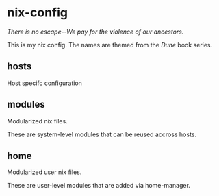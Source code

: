 # nix-config

*There is no escape--We pay for the violence of our ancestors.*

This is my nix config. The names are themed from the *Dune* book series.

## hosts

Host specifc configuration

## modules

Modularized nix files.

These are system-level modules that can be reused accross hosts.

## home

Modularized user nix files.

These are user-level modules that are added via home-manager.
